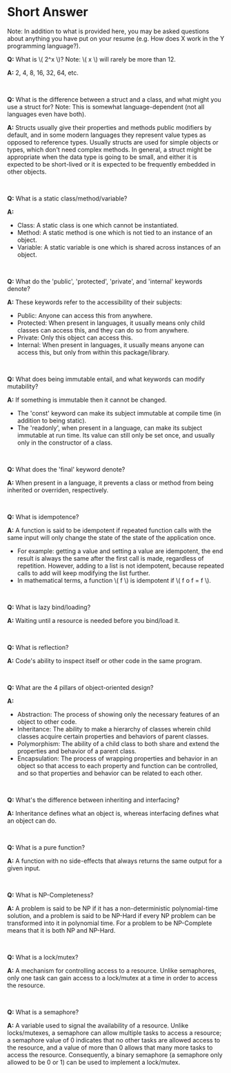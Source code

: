 # Short Answer

Note: In addition to what is provided here, you may be asked questions about anything you have put on your resume (e.g. How does X work in the Y programming language?).

__Q:__ What is \\( 2^x \\)? Note: \\( x \\) will rarely be more than 12.

__A:__ 2, 4, 8, 16, 32, 64, etc.

<br>

__Q:__ What is the difference between a struct and a class, and what might you use a struct for? Note: This is somewhat language-dependent (not all languages even have both).

__A:__ Structs usually give their properties and methods public modifiers by default, and in some modern languages they represent value types as opposed to reference types. Usually structs are used for simple objects or types, which don't need complex methods. In general, a struct might be appropriate when the data type is going to be small, and either it is expected to be short-lived or it is expected to be frequently embedded in other objects.

<br>

__Q:__ What is a static class/method/variable?

__A:__
- Class: A static class is one which cannot be instantiated.
- Method: A static method is one which is not tied to an instance of an object.
- Variable: A static variable is one which is shared across instances of an object.

<br>

__Q:__ What do the 'public', 'protected', 'private', and 'internal' keywords denote?

__A:__ These keywords refer to the accessibility of their subjects:
- Public: Anyone can access this from anywhere.
- Protected: When present in languages, it usually means only child classes can access this, and they can do so from anywhere.
- Private: Only this object can access this.
- Internal: When present in languages, it usually means anyone can access this, but only from within this package/library.

<br>

__Q:__ What does being immutable entail, and what keywords can modify mutability?

__A:__ If something is immutable then it cannot be changed.
- The 'const' keyword can make its subject immutable at compile time (in addition to being static).
- The 'readonly', when present in a language, can make its subject immutable at run time. Its value can still only be set once, and usually only in the constructor of a class.

<br>

__Q:__ What does the 'final' keyword denote?

__A:__ When present in a language, it prevents a class or method from being inherited or overriden, respectively.

<br>

__Q:__ What is idempotence?

__A:__ A function is said to be idempotent if repeated function calls with the same input will only change the state of the state of the application once.
- For example: getting a value and setting a value are idempotent, the end result is always the same after the first call is made, regardless of repetition. However, adding to a list is not idempotent, because repeated calls to add will keep modifying the list further.
- In mathematical terms, a function \\( f \\) is idempotent if \\( f o f = f \\).

<br>

__Q:__ What is lazy bind/loading?

__A:__ Waiting until a resource is needed before you bind/load it.

<br>

__Q:__ What is reflection?

__A:__ Code's ability to inspect itself or other code in the same program.

<br>

__Q:__ What are the 4 pillars of object-oriented design?

__A:__
- Abstraction: The process of showing only the necessary features of an object to other code.
- Inheritance: The ability to make a hierarchy of classes wherein child classes acquire certain properties and behaviors of parent classes.
- Polymorphism: The ability of a child class to both share and extend the properties and behavior of a parent class.
- Encapsulation: The process of wrapping properties and behavior in an object so that access to each property and function can be controlled, and so that properties and behavior can be related to each other.

<br>

__Q:__ What's the difference between inheriting and interfacing?

__A:__ Inheritance defines what an object is, whereas interfacing defines what an object can do.

<br>

__Q:__ What is a pure function?

__A:__ A function with no side-effects that always returns the same output for a given input.

<br>

__Q:__ What is NP-Completeness?

__A:__ A problem is said to be NP if it has a non-deterministic polynomial-time solution, and a problem is said to be NP-Hard if every NP problem can be transformed into it in polynomial time. For a problem to be NP-Complete means that it is both NP and NP-Hard.

<br>

__Q:__ What is a lock/mutex?

__A:__ A mechanism for controlling access to a resource. Unlike semaphores, only one task can gain access to a lock/mutex at a time in order to access the resource.

<br>

__Q:__ What is a semaphore?

__A:__ A variable used to signal the availability of a resource. Unlike locks/mutexes, a semaphore can allow multiple tasks to access a resource; a semaphore value of 0 indicates that no other tasks are allowed access to the resource, and a value of more than 0 allows that many more tasks to access the resource. Consequently, a binary semaphore (a semaphore only allowed to be 0 or 1) can be used to implement a lock/mutex.


